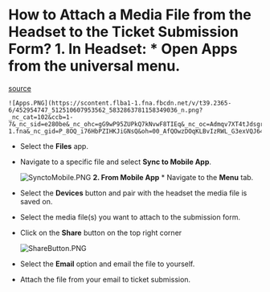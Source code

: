 # How to Attach a Media File from the Headset to the Ticket Submission Form? **1\. In Headset:** *   Open **Apps** from the universal menu. 

[source](https://developers.meta.com/horizon-worlds/learn/documentation/mhcp-program/faq/how-to-attach-a-media-file-from-the-headset-to-the-ticket-submission-form)
    
    ![Apps.PNG](https://scontent.flba1-1.fna.fbcdn.net/v/t39.2365-6/452954747_512510607953562_5832863781158349036_n.png?_nc_cat=102&ccb=1-7&_nc_sid=e280be&_nc_ohc=gG9wP95ZUPkQ7kNvwF8TIEq&_nc_oc=Admqv7XT4tJdsgrAqMTKGxS_ik4aAjhynIHU849VTMA4toZJHZU6_1m4U_iXxGGBlT8&_nc_zt=14&_nc_ht=scontent.flba1-1.fna&_nc_gid=P_8OQ_i76HbPZIHKJiGNsQ&oh=00_AfQOwzDOqKLBvIzRWL_G3exVQJ64bFULCTvZaGXw7wcdbQ&oe=689BB2F7) 

*   Select the **Files** app.

*   Navigate to a specific file and select **Sync to Mobile App**. 
    
    ![SynctoMobile.PNG](https://scontent.flba1-1.fna.fbcdn.net/v/t39.2365-6/452653014_512510604620229_8394962535313930383_n.png?_nc_cat=111&ccb=1-7&_nc_sid=e280be&_nc_ohc=JnrTnijWMcYQ7kNvwHuZ6bK&_nc_oc=Adm_G8FX60sKZb6xjO03_BP5tODfQ6lvMr-3qttNt3hqMaJhCYRJIRXTBl_Dgz7K9PY&_nc_zt=14&_nc_ht=scontent.flba1-1.fna&_nc_gid=P_8OQ_i76HbPZIHKJiGNsQ&oh=00_AfTaZoExRATpZorgjlec339yXs_JLEmOiNJQ265hWKdepQ&oe=689B9578) **2\. From Mobile App** *   Navigate to the **Menu** tab.

*   Select the **Devices** button and pair with the headset the media file is saved on.

*   Select the media file(s) you want to attach to the submission form.

*   Click on the **Share** button on the top right corner 
    
    ![ShareButton.PNG](https://scontent.flba1-1.fna.fbcdn.net/v/t39.2365-6/452682677_512510601286896_8338315398329531307_n.png?_nc_cat=111&ccb=1-7&_nc_sid=e280be&_nc_ohc=jkzlGo1AI_wQ7kNvwEyXU4u&_nc_oc=AdmSEvYgSpz3jTxFToi7F3j5dnw1ckNmXTchlLG1k3m_e_KFwWgZB-ayFTN9u_Koys8&_nc_zt=14&_nc_ht=scontent.flba1-1.fna&_nc_gid=P_8OQ_i76HbPZIHKJiGNsQ&oh=00_AfST4TvEI-NNu3uVndUIB-jDbAY6tZoWHQpn8MN5FcnJhw&oe=689BC54F) 

*   Select the **Email** option and email the file to yourself.

*   Attach the file from your email to ticket submission.

 

 

 

 

 

 

 

 

 

 

 

 

 

 

 

 

 

 

 

 

 

 

 

 

 

 

 

 

 

 

 

 

 

 

 

 

 

 

 

 

 

 

 

 

 

 

 